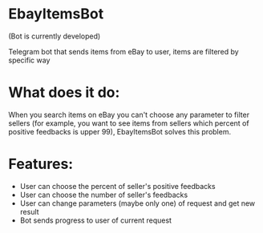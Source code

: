 # EbayItemsBot
(Bot is currently developed)

Telegram bot that sends items from eBay to user, items are filtered by specific way
# What does it do:
When you search items on eBay you can't choose any parameter to filter sellers (for example, you want to see items from sellers which percent of positive feedbacks is upper 99), EbayItemsBot solves this problem.

# Features:
  - User can choose the percent of seller's positive feedbacks
  - User can choose the number of seller's feedbacks
  - User can change parameters (maybe only one) of request and get new result
  - Bot sends progress to user of current request
